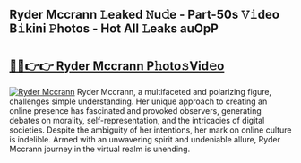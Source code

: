 ## Ryder Mccrann 𝙻eaked 𝙽u𝚍e - Part-50s 𝚅𝚒deo B𝚒kini 𝙿hotos - Hot All 𝙻eaks auOpP

# <h2><a href="http://ld0e059.urlbe.top/?page=Ryder+Mccrann">🔗🔗👉👉 Ryder Mccrann P𝚑oto𝚜Vid𝚎o</a></h2>

[![Ryder Mccrann](https://i.imgur.com/eBuTRDB.gif)](http://ld0e059.urlbe.top/?page=Ryder+Mccrann)
Ryder Mccrann, a multifaceted and polarizing figure, challenges simple understanding. Her unique approach to creating an online presence has fascinated and provoked observers, generating debates on morality, self-representation, and the intricacies of digital societies. Despite the ambiguity of her intentions, her mark on online culture is indelible. Armed with an unwavering spirit and undeniable allure, Ryder Mccrann journey in the virtual realm is unending.
